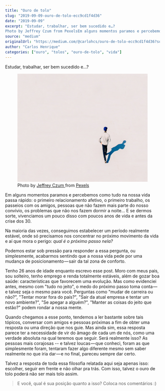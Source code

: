 ```yaml
---
title: "Ouro de tolo"
slug: "2019-09-09-ouro-de-tolo-ecc9cd1f4d36"
date: "2019-09-09"
excerpt: "Estudar, trabalhar, ser bem sucedido e…?
Photo by Jeffrey Czum from PexelsEm alguns momentos paramos e percebemos como tudo na nossa vida passa rápido: o primeiro relacionamento afetivo, o primeiro tr..."
source: "medium"
originalUrl: "https://medium.com/@carlohcs/ouro-de-tolo-ecc9cd1f4d36?source=rss-3ad5ddeda9f9------2"
author: "Carlos Henrique"
categories: ["ouro", "tolos", "ouro-de-tolo", "vida"]
---
```


<p>Estudar, trabalhar, ser bem sucedido&nbsp;e…?</p>
<figure><img alt="" src="/static/img/blog/1_niNI-MSrk7Tareft8BMbYg.png" data-original-src="https://cdn-images-1.medium.com/max/1024/1*niNI-MSrk7Tareft8BMbYg.png" onerror="this.onerror=null;this.src='https://cdn-images-1.medium.com/max/1024/1*niNI-MSrk7Tareft8BMbYg.png';"><figcaption>Photo by <a href="https://www.pexels.com/@jeffrey-czum-254391?utm_content=attributionCopyText&amp;utm_medium=referral&amp;utm_source=pexels">Jeffrey Czum </a>from&nbsp;<a href="https://www.pexels.com/photo/man-walking-2120084/?utm_content=attributionCopyText&amp;utm_medium=referral&amp;utm_source=pexels">Pexels</a></figcaption></figure><p>Em alguns momentos paramos e percebemos como tudo na nossa vida passa rápido: o primeiro relacionamento afetivo, o primeiro trabalho, os passeios com os amigos, pessoas que não fazem mais parte do nosso convívio, os problemas que não nos fazem dormir a noite... E se dermos sorte, vivenciamos um pouco disso com poucos anos de vida e antes da crise dos&nbsp;30.</p>
<p>Na maioria das vezes, conseguimos estabelecer um período realmente estável, onde só precisamos nos concentrar no próximo movimento da vida e aí que mora o perigo: <em>qual é o próximo passo&nbsp;nela?</em></p>
<p>Podemos estar sob pressão para responder a essa pergunta, ou simplesmente, acabarmos sentindo que a nossa vida pede por uma mudança de posicionamento — sair da tal zona de conforto.</p>
<p>Tenho 26 anos de idade enquanto escrevo esse post. Moro com meus pais, sou solteiro, tenho emprego e renda totalmente estáveis, além de gozar boa saúde: características que favorecem uma evolução. Mas como evidenciei antes, mesmo com "tudo no jeito", o medo do próximo passo toma conta — e talvez seja o mesmo para você. Perguntas como "mudar de carreira ou não?", "Tentar morar fora do país?", "Sair da atual empresa e tentar um novo ambiente?", "Se apegar a alguém?", "Manter as coisas do jeito que estão?" podem rondar a nossa&nbsp;mente.</p>
<p>Quando chegamos a esse ponto, tendemos a ler bastante sobre tais tópicos, conversar com amigos e pessoas próximas a fim de obter uma resposta ou uma direção que nos guie. Mas ainda sim, essa resposta parece ter a necessidade de vir do âmago de cada um de nós, como uma verdade absoluta na qual teremos que seguir. Será realmente isso? As pessoas mais corajosas -- e talvez loucas — que conheci, foram as que simplesmente foram, tentaram fazer algo diferente mesmo sem saber realmente no que iria dar — e no final, pareceu sempre dar&nbsp;certo.</p>
<p>Talvez a resposta de toda essa filosofia relatada aqui seja apenas isso: escolher, seguir em frente e não olhar pra trás. Com isso, talvez o ouro de tolo poderá não ser mais tolo&nbsp;assim.</p>
<blockquote>E você, qual é sua posição quanto a isso? Coloca nos comentários&nbsp;:)</blockquote>

